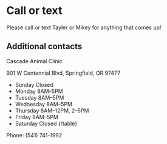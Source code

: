 


# Call or text

Please call or text Tayler or Mikey for anything that comes up!

## Additional contacts

Cascade Animal Clinic

901 W Centennial Blvd, Springfield, OR 97477
* Sunday	Closed
* Monday	8AM–5PM
* Tuesday	8AM–5PM
* Wednesday	8AM–5PM
* Thursday	8AM–12PM, 2–5PM
* Friday	8AM–5PM
* Saturday	Closed
{/table}

Phone: (541) 741-1992